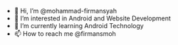 - 👋 Hi, I’m @mohammad-firmansyah
- 👀 I’m interested in Android and Website Development
- 🌱 I’m currently learning Android Technology
- 📫 How to reach me @firmansmoh

<!---
mohammad-firmansyah/mohammad-firmansyah is a ✨ special ✨ repository because its `README.md` (this file) appears on your GitHub profile.
You can click the Preview link to take a look at your changes.
--->
